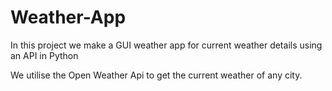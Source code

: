 # Weather-App
In this project we make a GUI weather app for current weather details using an API in Python

We utilise the Open Weather Api to get the current weather of any city.
